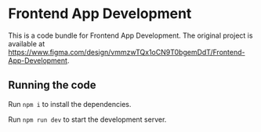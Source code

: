 
  # Frontend App Development

  This is a code bundle for Frontend App Development. The original project is available at https://www.figma.com/design/vmmzwTQx1oCN9T0bgemDdT/Frontend-App-Development.

  ## Running the code

  Run `npm i` to install the dependencies.

  Run `npm run dev` to start the development server.
  